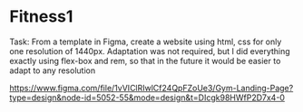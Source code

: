 # Fitness1

Task: From a template in Figma, create a website using html, css for only one resolution of 1440px. Adaptation was not required, but I did everything exactly using flex-box and rem, so that in the future it would be easier to adapt to any resolution

https://www.figma.com/file/1vVIClRIwlCf24QpFZoUe3/Gym-Landing-Page?type=design&node-id=5052-55&mode=design&t=DIcgk98HWfP2D7x4-0
